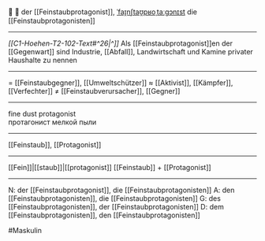 🦸 🔵 der [[Feinstaubprotagonist]], [ˈfaɪ̯nʃtaʊ̯pʁoˌtaːɡɔnɪst](https://youglish.com/pronounce/Feinstaubprotagonist/german)
die [[Feinstaubprotagonisten]]

---
*[[C1-Hoehen-T2-102-Text#^26|^]]* Als [[Feinstaubprotagonist]]en der [[Gegenwart]] sind Industrie, [[Abfall]], Landwirtschaft und Kamine privater Haushalte zu nennen

---
= [[Feinstaubgegner]], [[Umweltschützer]]
≈ [[Aktivist]], [[Kämpfer]], [[Verfechter]]
≠ [[Feinstaubverursacher]], [[Gegner]]

---
fine dust protagonist  
протагонист мелкой пыли

---
[[Feinstaub]], [[Protagonist]]

---
[[Fein]]|[[staub]]|[[protagonist]]
[[Feinstaub]] + [[Protagonist]]


---
N: der [[Feinstaubprotagonist]], die [[Feinstaubprotagonisten]]
A: den [[Feinstaubprotagonisten]], die [[Feinstaubprotagonisten]]
G: des [[Feinstaubprotagonisten]], der [[Feinstaubprotagonisten]]
D: dem [[Feinstaubprotagonisten]], den [[Feinstaubprotagonisten]]

#Maskulin 
